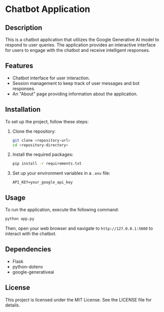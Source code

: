 # Chatbot Application

## Description
This is a chatbot application that utilizes the Google Generative AI model to respond to user queries. The application provides an interactive interface for users to engage with the chatbot and receive intelligent responses.

## Features
- Chatbot interface for user interaction.
- Session management to keep track of user messages and bot responses.
- An "About" page providing information about the application.

## Installation
To set up the project, follow these steps:

1. Clone the repository:
   ```bash
   git clone <repository-url>
   cd <repository-directory>
   ```

2. Install the required packages:
   ```bash
   pip install -r requirements.txt
   ```

3. Set up your environment variables in a `.env` file:
   ```
   API_KEY=your_google_api_key
   ```

## Usage
To run the application, execute the following command:
```bash
python app.py
```
Then, open your web browser and navigate to `http://127.0.0.1:5000` to interact with the chatbot.

## Dependencies
- Flask
- python-dotenv
- google-generativeai

## License
This project is licensed under the MIT License. See the LICENSE file for details.
